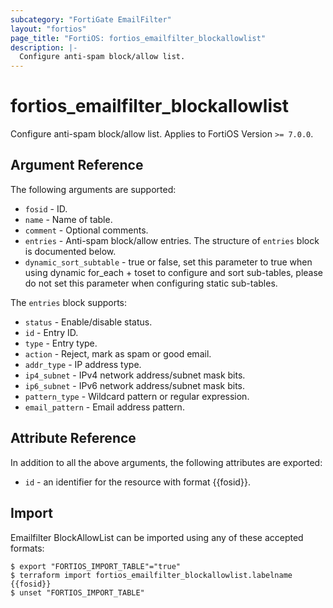```yaml
---
subcategory: "FortiGate EmailFilter"
layout: "fortios"
page_title: "FortiOS: fortios_emailfilter_blockallowlist"
description: |-
  Configure anti-spam block/allow list.
---
```


# fortios_emailfilter_blockallowlist
Configure anti-spam block/allow list. Applies to FortiOS Version `>= 7.0.0`.

## Argument Reference

The following arguments are supported:

* `fosid` - ID.
* `name` - Name of table.
* `comment` - Optional comments.
* `entries` - Anti-spam block/allow entries. The structure of `entries` block is documented below.
* `dynamic_sort_subtable` - true or false, set this parameter to true when using dynamic for_each + toset to configure and sort sub-tables, please do not set this parameter when configuring static sub-tables.

The `entries` block supports:

* `status` - Enable/disable status.
* `id` - Entry ID.
* `type` - Entry type.
* `action` - Reject, mark as spam or good email.
* `addr_type` - IP address type.
* `ip4_subnet` - IPv4 network address/subnet mask bits.
* `ip6_subnet` - IPv6 network address/subnet mask bits.
* `pattern_type` - Wildcard pattern or regular expression.
* `email_pattern` - Email address pattern.


## Attribute Reference

In addition to all the above arguments, the following attributes are exported:
* `id` - an identifier for the resource with format {{fosid}}.

## Import

Emailfilter BlockAllowList can be imported using any of these accepted formats:
```
$ export "FORTIOS_IMPORT_TABLE"="true"
$ terraform import fortios_emailfilter_blockallowlist.labelname {{fosid}}
$ unset "FORTIOS_IMPORT_TABLE"
```
